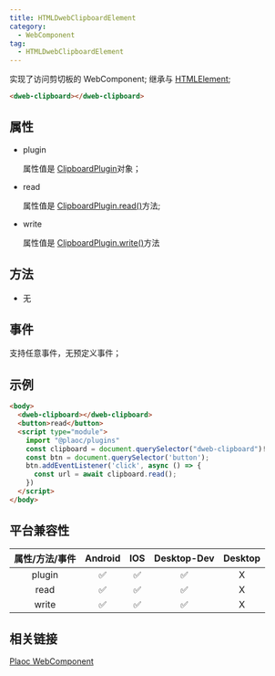 ```yaml
---
title: HTMLDwebClipboardElement
category:
  - WebComponent
tag:
  - HTMLDwebClipboardElement
---
```


实现了访问剪切板的 WebComponent; 
继承与 [HTMLElement](https://developer.mozilla.org/zh-CN/docs/Web/API/HTMLElement);

```html
<dweb-clipboard></dweb-clipboard>
```

## 属性

  - plugin

    属性值是 [ClipboardPlugin](../../plugin/clipboard/index.md)对象；

  - read

    属性值是 [ClipboardPlugin.read()](../../plugin/clipboard/read.md)方法;

  - write

    属性值是 [ClipboardPlugin.write()](../../plugin/clipboard/write.md)方法

## 方法

  - 无

## 事件

  支持任意事件，无预定义事件；

## 示例
```html
<body>
  <dweb-clipboard></dweb-clipboard>
  <button>read</button>
  <script type="module">
    import "@plaoc/plugins"
    const clipboard = document.querySelector("dweb-clipboard")!
    const btn = document.querySelector('button');
    btn.addEventListener('click', async () => {
      const url = await clipboard.read();
    })
  </script>
</body>
```

## 平台兼容性

| 属性/方法/事件 | Android | IOS | Desktop-Dev | Desktop |
|:------------:|:-------:|:---:|:-----------:|:-------:|
| plugin       | ✅      | ✅  | ✅           | X       |
| read         | ✅      | ✅  | ✅          | X       |
| write        | ✅      | ✅  | ✅          | X       |

## 相关链接

[Plaoc WebComponent](../index.md)


